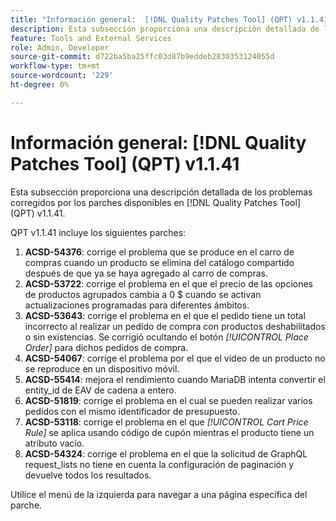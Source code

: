 ```yaml
---
title: "Información general:  [!DNL Quality Patches Tool] (QPT) v1.1.41"
description: Esta subsección proporciona una descripción detallada de los problemas corregidos por los parches disponibles en  [!DNL Quality Patches Tool] (QPT) v1.1.41.
feature: Tools and External Services
role: Admin, Developer
source-git-commit: d722ba5ba25ffc03d87b9eddeb2830353124055d
workflow-type: tm+mt
source-wordcount: '229'
ht-degree: 0%

---
```


# Información general: [!DNL Quality Patches Tool] (QPT) v1.1.41

Esta subsección proporciona una descripción detallada de los problemas corregidos por los parches disponibles en [!DNL Quality Patches Tool] (QPT) v1.1.41.

QPT v1.1.41 incluye los siguientes parches:

1. **ACSD-54376**: corrige el problema que se produce en el carro de compras cuando un producto se elimina del catálogo compartido después de que ya se haya agregado al carro de compras.
1. **ACSD-53722**: corrige el problema en el que el precio de las opciones de productos agrupados cambia a 0 $ cuando se activan actualizaciones programadas para diferentes ámbitos.
1. **ACSD-53643**: corrige el problema en el que el pedido tiene un total incorrecto al realizar un pedido de compra con productos deshabilitados o sin existencias. Se corrigió ocultando el botón *[!UICONTROL Place Order]* para dichos pedidos de compra.
1. **ACSD-54067**: corrige el problema por el que el vídeo de un producto no se reproduce en un dispositivo móvil.
1. **ACSD-55414**: mejora el rendimiento cuando MariaDB intenta convertir el entity_id de EAV de cadena a entero.
1. **ACSD-51819**: corrige el problema en el cual se pueden realizar varios pedidos con el mismo identificador de presupuesto.
1. **ACSD-53118**: corrige el problema en el que *[!UICONTROL Cart Price Rule]* se aplica usando código de cupón mientras el producto tiene un atributo vacío.
1. **ACSD-54324**: corrige el problema en el que la solicitud de GraphQL request_lists no tiene en cuenta la configuración de paginación y devuelve todos los resultados.

Utilice el menú de la izquierda para navegar a una página específica del parche.
